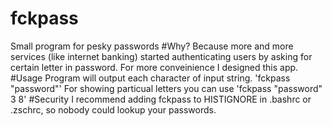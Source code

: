 # fckpass
Small program for pesky passwords
#Why?
Because more and more services (like internet banking) started authenticating users by asking for certain letter in password. For more conveinience I designed this app.
#Usage
Program will output each character of input string. 
'fckpass "password"'
For showing particual letters you can use 
'fckpass "password" 3 8'
#Security 
I recommend adding fckpass to HISTIGNORE in .bashrc or .zschrc, so nobody could lookup your passwords.